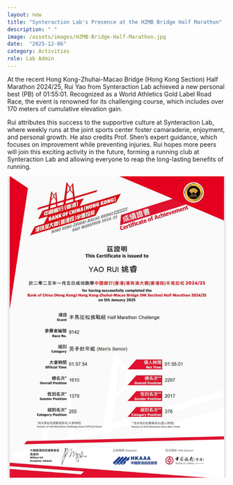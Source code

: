 ```yaml
---
layout: new
title: "Synteraction Lab's Presence at the HZMB Bridge Half Marathon"
description: " "
image: /assets/images/HZMB-Bridge-Half-Marathon.jpg
date:  "2025-12-06"
category: Activities
role: Lab Admin
---
```

 At the recent Hong Kong-Zhuhai-Macao Bridge (Hong Kong Section) Half Marathon 2024/25, Rui Yao from Synteraction Lab achieved a new personal best (PB) of 01:55:01. Recognized as a World Athletics Gold Label Road Race, the event is renowned for its challenging course, which includes over 170 meters of cumulative elevation gain.

Rui attributes this success to the supportive culture at Synteraction Lab, where weekly runs at the joint sports center foster camaraderie, enjoyment, and personal growth. He also credits Prof. Shen’s expert guidance, which focuses on improvement while preventing injuries. Rui hopes more peers will join this exciting activity in the future, forming a running club at Synteraction Lab and allowing everyone to reap the long-lasting benefits of running.

![-](/assets/images/HZMB-Bridge-Half-Marathon-cert.jpg "-")